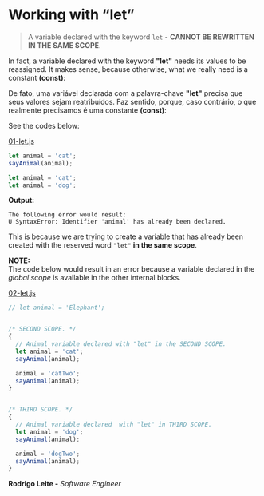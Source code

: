 # Working with “let”

> A variable declared with the keyword `let` - **CANNOT BE REWRITTEN IN THE SAME SCOPE**.

In fact, a variable declared with the keyword **"let"** needs its values ​​to be reassigned. It makes sense, because otherwise, what we really need is a constant **(const)**:

De fato, uma variável declarada com a palavra-chave **"let"** precisa que seus valores sejam reatribuídos. Faz sentido, porque, caso contrário, o que realmente precisamos é uma constante **(const)**:

See the codes below:

[01-let.js](src/01-let.js)
```js
let animal = 'cat';
sayAnimal(animal);
```


```js
let animal = 'cat';
let animal = 'dog';
```

**Output:**  

```
The following error would result:
U SyntaxError: Identifier 'animal' has already been declared.
```

This is because we are trying to create a variable that has already been created with the reserved word `"let"` **in the same scope**.

**NOTE:**  
The code below would result in an error because a variable declared in the *global scope* is available in the other internal blocks.


[02-let.js](src/02-let.js)
```js
// let animal = 'Elephant';


/* SECOND SCOPE. */
{
  // Animal variable declared with "let" in the SECOND SCOPE.
  let animal = 'cat';
  sayAnimal(animal);

  animal = 'catTwo';
  sayAnimal(animal);
}


/* THIRD SCOPE. */
{
  // Animal variable declared  with "let" in THIRD SCOPE.
  let animal = 'dog';
  sayAnimal(animal);

  animal = 'dogTwo';
  sayAnimal(animal);
}
```

**Rodrigo Leite -** *Software Engineer*
